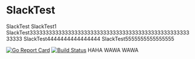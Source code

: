 # SlackTest
SlackTest
SlackTest1
SlackTest3333333333333333333333333333333333333333333333333333333
SlackTest4444444444444444
SlackTest5555555555555555

[![Go Report Card](https://goreportcard.com/badge/github.com/qingche123/SlackTest)](https://goreportcard.com/report/github.com/qingche123/SlackTest)
[![Build Status](https://travis-ci.org/qingche123/SlackTest.png)](https://travis-ci.org/qingche123/SlackTest)
HAHA
WAWA
WAWA
